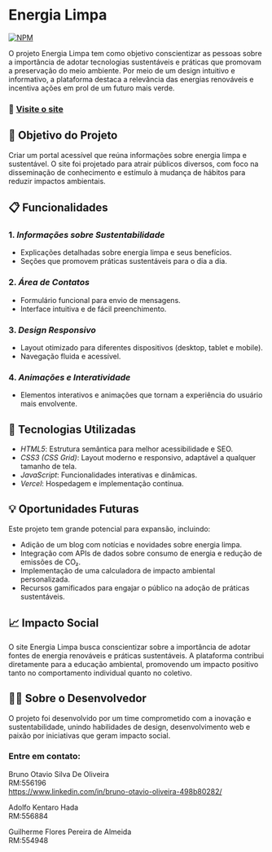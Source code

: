 # Energia Limpa 
[![NPM](https://img.shields.io/npm/l/react)](https://https://github.com/Brunootavioliveira/EnergiaLimpa/blob/main/LICENSE) 

O projeto Energia Limpa tem como objetivo conscientizar as pessoas sobre a importância de adotar tecnologias sustentáveis e práticas que promovam a preservação do meio ambiente. Por meio de um design intuitivo e informativo, a plataforma destaca a relevância das energias renováveis e incentiva ações em prol de um futuro mais verde.

### 🔗 [Visite o site](https://energia-limpa-six.vercel.app/)

## 🎯 Objetivo do Projeto

Criar um portal acessível que reúna informações sobre energia limpa e sustentável. O site foi projetado para atrair públicos diversos, com foco na disseminação de conhecimento e estímulo à mudança de hábitos para reduzir impactos ambientais.

## 📋 Funcionalidades

### 1. *Informações sobre Sustentabilidade*
- Explicações detalhadas sobre energia limpa e seus benefícios.
- Seções que promovem práticas sustentáveis para o dia a dia.

### 2. *Área de Contatos*
- Formulário funcional para envio de mensagens.
- Interface intuitiva e de fácil preenchimento.

### 3. *Design Responsivo*
- Layout otimizado para diferentes dispositivos (desktop, tablet e mobile).
- Navegação fluida e acessível.

### 4. *Animações e Interatividade*
- Elementos interativos e animações que tornam a experiência do usuário mais envolvente.

## 🚀 Tecnologias Utilizadas

- *HTML5*: Estrutura semântica para melhor acessibilidade e SEO.
- *CSS3 (CSS Grid)*: Layout moderno e responsivo, adaptável a qualquer tamanho de tela.
- *JavaScript*: Funcionalidades interativas e dinâmicas.
- *Vercel*: Hospedagem e implementação contínua.
  
## 💡 Oportunidades Futuras

Este projeto tem grande potencial para expansão, incluindo:

- Adição de um blog com notícias e novidades sobre energia limpa.
- Integração com APIs de dados sobre consumo de energia e redução de emissões de CO₂.
- Implementação de uma calculadora de impacto ambiental personalizada.
- Recursos gamificados para engajar o público na adoção de práticas sustentáveis.

## 📈 Impacto Social

O site Energia Limpa busca conscientizar sobre a importância de adotar fontes de energia renováveis e práticas sustentáveis. A plataforma contribui diretamente para a educação ambiental, promovendo um impacto positivo tanto no comportamento individual quanto no coletivo.

## 👨‍💻 Sobre o Desenvolvedor

O projeto foi desenvolvido por um time comprometido com a inovação e sustentabilidade, unindo habilidades de design, desenvolvimento web e paixão por iniciativas que geram impacto social.

### Entre em contato:

Bruno Otavio Silva De Oliveira<br>
RM:556196<br>
https://www.linkedin.com/in/bruno-otavio-oliveira-498b80282/

Adolfo  Kentaro Hada<br>
RM:556884<br>

Guilherme Flores Pereira de Almeida<br>
RM:554948<br>

